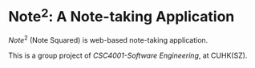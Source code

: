 # Note$^2$: A Note-taking Application

*Note*$^2$ (Note Squared) is web-based note-taking application.

This is a group project of *CSC4001-Software Engineering*, at CUHK(SZ).
